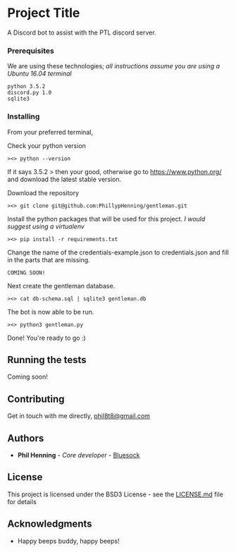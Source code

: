 # Project Title

A Discord bot to assist with the PTL discord server. 

### Prerequisites

We are using these technologies;
*all instructions assume you are using a Ubuntu 16.04 terminal*
```
python 3.5.2
discord.py 1.0 
sqlite3
```

### Installing

From your preferred terminal,

Check your python version

```
><> python --version
```
If it says 3.5.2 > then your good, otherwise go to https://www.python.org/ and download the latest stable version. 



Download the repository

```
><> git clone git@github.com:PhillypHenning/gentleman.git
```


Install the python packages that will be used for this project. *I would suggest using a virtualenv*
```
><> pip install -r requirements.txt
```

Change the name of the credentials-example.json to credentials.json and fill in the parts that are missing. 

```
COMING SOON!
```

Next create the gentleman database.
```
><> cat db-schema.sql | sqlite3 gentleman.db
```

    
The bot is now able to be run.
```
><> python3 gentleman.py
```

Done! You're ready to go :)

## Running the tests

Coming soon!

## Contributing

Get in touch with me directly, phil8t8@gmail.com

## Authors

* **Phil Henning** - *Core developer* - [Bluesock](https://github.com/PhillypHenning/)

## License

This project is licensed under the BSD3 License - see the [LICENSE.md](LICENSE.md) file for details

## Acknowledgments

* Happy beeps buddy, happy beeps!

